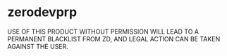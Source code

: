 # zerodevprp


<!--

Created By Zero Development
© 2022 | All Rights Reserved.

-->


USE OF THIS PRODUCT WITHOUT PERMISSION WILL LEAD TO A PERMANENT BLACKLIST FROM ZD, AND LEGAL ACTION CAN BE TAKEN AGAINST THE USER.
